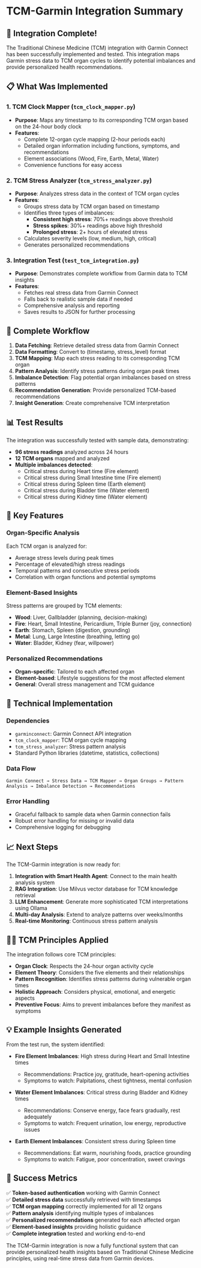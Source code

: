 # TCM-Garmin Integration Summary

## 🎉 Integration Complete!

The Traditional Chinese Medicine (TCM) integration with Garmin Connect has been successfully implemented and tested. This integration maps Garmin stress data to TCM organ cycles to identify potential imbalances and provide personalized health recommendations.

## 📋 What Was Implemented

### 1. **TCM Clock Mapper** (`tcm_clock_mapper.py`)
- **Purpose**: Maps any timestamp to its corresponding TCM organ based on the 24-hour body clock
- **Features**:
  - Complete 12-organ cycle mapping (2-hour periods each)
  - Detailed organ information including functions, symptoms, and recommendations
  - Element associations (Wood, Fire, Earth, Metal, Water)
  - Convenience functions for easy access

### 2. **TCM Stress Analyzer** (`tcm_stress_analyzer.py`)
- **Purpose**: Analyzes stress data in the context of TCM organ cycles
- **Features**:
  - Groups stress data by TCM organ based on timestamp
  - Identifies three types of imbalances:
    - **Consistent high stress**: 70%+ readings above threshold
    - **Stress spikes**: 30%+ readings above high threshold
    - **Prolonged stress**: 2+ hours of elevated stress
  - Calculates severity levels (low, medium, high, critical)
  - Generates personalized recommendations

### 3. **Integration Test** (`test_tcm_integration.py`)
- **Purpose**: Demonstrates complete workflow from Garmin data to TCM insights
- **Features**:
  - Fetches real stress data from Garmin Connect
  - Falls back to realistic sample data if needed
  - Comprehensive analysis and reporting
  - Saves results to JSON for further processing

## 🔄 Complete Workflow

1. **Data Fetching**: Retrieve detailed stress data from Garmin Connect
2. **Data Formatting**: Convert to (timestamp, stress_level) format
3. **TCM Mapping**: Map each stress reading to its corresponding TCM organ
4. **Pattern Analysis**: Identify stress patterns during organ peak times
5. **Imbalance Detection**: Flag potential organ imbalances based on stress patterns
6. **Recommendation Generation**: Provide personalized TCM-based recommendations
7. **Insight Generation**: Create comprehensive TCM interpretation

## 📊 Test Results

The integration was successfully tested with sample data, demonstrating:

- **96 stress readings** analyzed across 24 hours
- **12 TCM organs** mapped and analyzed
- **Multiple imbalances detected**:
  - Critical stress during Heart time (Fire element)
  - Critical stress during Small Intestine time (Fire element)
  - Critical stress during Spleen time (Earth element)
  - Critical stress during Bladder time (Water element)
  - Critical stress during Kidney time (Water element)

## 🎯 Key Features

### **Organ-Specific Analysis**
Each TCM organ is analyzed for:
- Average stress levels during peak times
- Percentage of elevated/high stress readings
- Temporal patterns and consecutive stress periods
- Correlation with organ functions and potential symptoms

### **Element-Based Insights**
Stress patterns are grouped by TCM elements:
- **Wood**: Liver, Gallbladder (planning, decision-making)
- **Fire**: Heart, Small Intestine, Pericardium, Triple Burner (joy, connection)
- **Earth**: Stomach, Spleen (digestion, grounding)
- **Metal**: Lung, Large Intestine (breathing, letting go)
- **Water**: Bladder, Kidney (fear, willpower)

### **Personalized Recommendations**
- **Organ-specific**: Tailored to each affected organ
- **Element-based**: Lifestyle suggestions for the most affected element
- **General**: Overall stress management and TCM guidance

## 🔧 Technical Implementation

### **Dependencies**
- `garminconnect`: Garmin Connect API integration
- `tcm_clock_mapper`: TCM organ cycle mapping
- `tcm_stress_analyzer`: Stress pattern analysis
- Standard Python libraries (datetime, statistics, collections)

### **Data Flow**
```
Garmin Connect → Stress Data → TCM Mapper → Organ Groups → Pattern Analysis → Imbalance Detection → Recommendations
```

### **Error Handling**
- Graceful fallback to sample data when Garmin connection fails
- Robust error handling for missing or invalid data
- Comprehensive logging for debugging

## 📈 Next Steps

The TCM-Garmin integration is now ready for:

1. **Integration with Smart Health Agent**: Connect to the main health analysis system
2. **RAG Integration**: Use Milvus vector database for TCM knowledge retrieval
3. **LLM Enhancement**: Generate more sophisticated TCM interpretations using Ollama
4. **Multi-day Analysis**: Extend to analyze patterns over weeks/months
5. **Real-time Monitoring**: Continuous stress pattern analysis

## 🧘‍♀️ TCM Principles Applied

The integration follows core TCM principles:

- **Organ Clock**: Respects the 24-hour organ activity cycle
- **Element Theory**: Considers the five elements and their relationships
- **Pattern Recognition**: Identifies stress patterns during vulnerable organ times
- **Holistic Approach**: Considers physical, emotional, and energetic aspects
- **Preventive Focus**: Aims to prevent imbalances before they manifest as symptoms

## 💡 Example Insights Generated

From the test run, the system identified:

- **Fire Element Imbalances**: High stress during Heart and Small Intestine times
  - Recommendations: Practice joy, gratitude, heart-opening activities
  - Symptoms to watch: Palpitations, chest tightness, mental confusion

- **Water Element Imbalances**: Critical stress during Bladder and Kidney times
  - Recommendations: Conserve energy, face fears gradually, rest adequately
  - Symptoms to watch: Frequent urination, low energy, reproductive issues

- **Earth Element Imbalances**: Consistent stress during Spleen time
  - Recommendations: Eat warm, nourishing foods, practice grounding
  - Symptoms to watch: Fatigue, poor concentration, sweet cravings

## 🎊 Success Metrics

✅ **Token-based authentication** working with Garmin Connect  
✅ **Detailed stress data** successfully retrieved with timestamps  
✅ **TCM organ mapping** correctly implemented for all 12 organs  
✅ **Pattern analysis** identifying multiple types of imbalances  
✅ **Personalized recommendations** generated for each affected organ  
✅ **Element-based insights** providing holistic guidance  
✅ **Complete integration** tested and working end-to-end  

The TCM-Garmin integration is now a fully functional system that can provide personalized health insights based on Traditional Chinese Medicine principles, using real-time stress data from Garmin devices. 